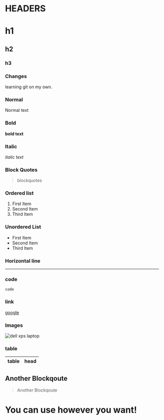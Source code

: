 # HEADERS

# h1
## h2
### h3

### Changes

learning git on my own.

### Normal 

Normal text

### Bold

**bold text**

### Italic

*italic text*

### Block Quotes

> blockquotes

### Ordered list

1. First Item
2. Second Item
3. Third Item


### Unordered List

- First Item
- Second Item
- Third Item

### Horizontal line

---

### code

`code`

### link

[google](https://www.google.com)

### Images

![dell xps laptop](https://unsplash.com/photos/kLfkVa_4aXM)

### table

| table | head |
| ----- | ---- |


## Another Blockqoute

> Another Blockqoute

# You can use however you want!
